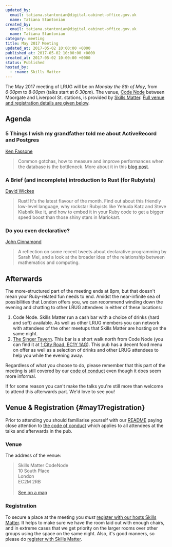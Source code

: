 ```yaml
---
updated_by:
  email: tatiana.stantonian@digital.cabinet-office.gov.uk
  name: Tatiana Stantonian
created_by:
  email: tatiana.stantonian@digital.cabinet-office.gov.uk
  name: Tatiana Stantonian
category: meeting
title: May 2017 Meeting
updated_at: 2017-05-02 10:00:00 +0000
published_at: 2017-05-02 10:00:00 +0000
created_at: 2017-05-02 10:00:00 +0000
status: Published
hosted_by:
  - :name: Skills Matter
---
```


The May 2017 meeting of LRUG will be on *Monday the 8th of May*,
from _6:00pm_ to _8:00pm_ (talks start at _6:30pm_).  The venue, [Code
Node](https://skillsmatter.com/locations/264-skills-matter-codenode) between
Moorgate and Liverpool St. stations, is provided by [Skills
Matter](http://www.skillsmatter.com).  [Full venue and registration details are
given below](#may17registration).

## Agenda

### 5 Things I wish my grandfather told me about ActiveRecord and Postgres

[Ken Fassone](https://twitter.com/nexusventuri)

> Common gotchas, how to measure and improve performances when the database is
> the bottleneck. More about it in this [blog post](https://medium.com/carwow-product-engineering/5-things-i-wish-my-grandfather-told-me-about-activerecord-and-postgres-93416faa09e7).


### A Brief (and incomplete) introduction to Rust (for Rubyists)

[David Wickes](https://twitter.com/gypsydave5)

> Rust! It's the latest flavour of the month. Find out about this friendly
> low-level language, why rockstar Rubyists like Yehuda Katz and Steve Klabnik
> like it, and how to embed it in your Ruby code to get a bigger speed boost
> than those shiny stars in Mariokart.


### Do you even declarative?

[John Cinnamond](https://twitter.com/jcinnamond)

> A reflection on some recent tweets about declarative programming by Sarah Mei,
> and a look at the broader idea of the relationship between mathematics and
> computing.

## Afterwards

The more-structured part of the meeting ends at 8pm, but that doesn't mean your
Ruby-related fun needs to end.  Amidst the near-infinite sea of possibilities
that London offers you, we can recommend winding down the evening and chatting
to other LRUG attendees in either of these locations:

1. Code Node.  Skills Matter run a cash bar with a
   choice of drinks (hard and soft) available.  As well as other LRUG members
   you can network with attendees of the other meetups that Skills Matter are
   hosting on the same night.
2. [The Singer Tavern](http://singertavern.com/).  This bar is a short walk
   north from Code Node (you can find it at [1 City Road, EC1Y
   1AG](https://goo.gl/maps/w9kPu)).  This pub has a decent food menu on offer
   as well as a selection of drinks and other LRUG attendees to help you
   while the evening away.

Regardless of what you choose to do, please remember that this part of the
meeting is still covered by our [code of
conduct](http://readme.lrug.org/#code-of-conduct) even though it does seem more
informal.

If for some reason you can't make the talks you're still more than welcome to
attend this afterwards part.  We'd love to see you!

## Venue & Registration {#may17registration}

Prior to attending you should familiarise yourself with our
[README](http://readme.lrug.org/) paying close attention to [the code of
conduct](http://readme.lrug.org/#code-of-conduct) which applies to
all attendees at the talks and afterwards in the pub.

### Venue

The address of the venue:

> Skills Matter CodeNode<br/>10 South Place<br/>London<br/>EC2M 2RB<br/><br/>[See on a map](https://goo.gl/maps/ONJT4)

### Registration

To secure a place at the meeting you *must* [register with our hosts
Skills Matter][skills-matter-event].  It helps to
make sure we have the room laid out with enough chairs, and in extreme cases
that we get priority on the larger rooms over other groups using the space on
the same night.  Also, it's good manners, so please do [register with Skills
Matter][skills-matter-event].


[skills-matter-event]: https://skillsmatter.com/meetups/9528-london-ruby-may-meetup
